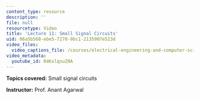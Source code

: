 ```yaml
---
content_type: resource
description: ''
file: null
resourcetype: Video
title: 'Lecture 11: Small Signal Circuits'
uid: 06a5b568-ebe5-7278-9bc1-2135907e523d
video_files:
  video_captions_file: /courses/electrical-engineering-and-computer-science/6-002-circuits-and-electronics-spring-2007/video-lectures/lecture-11/R4KxlqsuZ0A.vtt
video_metadata:
  youtube_id: R4KxlqsuZ0A
---
```


**Topics covered:** Small signal circuits

**Instructor:** Prof. Anant Agarwal